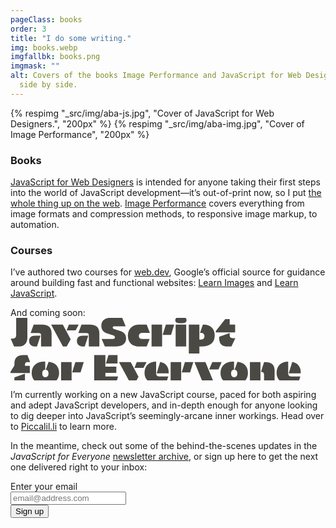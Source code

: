```yaml
---
pageClass: books
order: 3
title: "I do some writing."
img: books.webp
imgfallbk: books.png
imgmask: ""
alt: Covers of the books Image Performance and JavaScript for Web Designers,
  side by side.
---
```

<div class="illus">
{% respimg "_src/img/aba-js.jpg", "Cover of JavaScript for Web Designers.", "200px" %}
{% respimg "_src/img/aba-img.jpg", "Cover of Image Performance", "200px" %}
</div>

<div class="copy">

### Books
[JavaScript for Web Designers](https://abookapart.com/products/javascript-for-web-designers) is intended for anyone taking their first steps into the world of JavaScript development—it’s out-of-print now, so I put [the whole thing up on the web](https://javascriptforwebdesigners.com/). [Image Performance](https://abookapart.com/products/image-performance) covers everything from image formats and compression methods, to responsive image markup, to automation.


### Courses

I’ve authored two courses for [web.dev](https://web.dev), Google’s official source for guidance around building fast and functional websites: [Learn Images](https://web.dev/learn/images) and [Learn JavaScript](https://web.dev/learn/javascript).

And coming soon:
<a href="https://piccalil.li/javascript-for-everyone"><svg class="js4e-logo" aria-hidden="true" xmlns="http://www.w3.org/2000/svg"  width="466" height="100" viewBox="0 0 466 100" fill="none"><g fill="#4A4944"><path d="M27 31.336V-.586H9.07v27.422c0 4.5-1.406 6.328-6.047 6.328H.352L5.695 45.82h7.594C23.203 45.82 27 39.633 27 31.336ZM48.867 45.82h16.875V24.797c0-9.352-4.851-14.133-15.398-14.133H37.125l-4.992 13.57H44.93c2.953 0 3.937.914 3.937 3.727v17.86Zm-8.789 0h2.32l5.625-17.297h-8.648c-6.68 0-9.563 3.375-9.563 8.508 0 5.344 3.797 8.79 10.266 8.79Zm49.852 0 6.328-11.601-12.516-23.555H65.391v.844L83.883 45.82h6.047Zm-.14-25.875h14.343l4.781-8.648v-.633H93.445l-3.656 9.281Zm35.507 25.875h16.875V24.797c0-9.352-4.852-14.133-15.399-14.133h-13.218l-4.993 13.57h12.797c2.953 0 3.938.914 3.938 3.727v17.86Zm-8.789 0h2.32l5.625-17.297h-8.648c-6.68 0-9.563 3.375-9.563 8.508 0 5.344 3.797 8.79 10.266 8.79Zm34.453 0h16.945c12.094 0 17.086-5.554 17.086-12.797 0-5.906-3.023-9.914-9.351-11.953l-9.493-3.094c-1.828-.632-2.531-1.265-2.531-2.53 0-1.407.844-1.97 2.602-1.97h18.07L178.523-.586h-15.117c-10.758 0-18.07 3.586-18.07 13.289 0 6.328 3.586 10.547 9.773 12.375l9.352 2.813c1.617.492 2.601 1.335 2.601 3.023 0 1.969-.984 2.742-3.304 2.742h-17.93l5.133 12.164Zm54.984-35.156c-9.843 0-18.14 5.906-18.14 17.719 0 11.25 7.101 17.437 18.984 17.437h11.18l4.64-12.164H211.5c-3.938 0-6.047-1.125-6.047-4.71 0-3.446 2.109-4.923 6.047-4.923h11.531l-5.133-13.36h-11.953Zm19.758 35.156h16.875V10.664h-16.875V45.82Zm31.149-18.633 5.132-16.523h-13.429l-5.133 16.523h13.43ZM272.18-1.289c-6.118 0-8.508 1.476-8.508 4.922 0 3.304 2.461 4.78 8.508 4.78h1.195c5.906 0 8.297-1.476 8.297-4.78 0-3.375-2.18-4.922-8.227-4.922h-1.265Zm-7.946 47.11h16.875V10.663h-16.875V45.82Zm37.969 11.25V45.82h3.235c14.695 0 21.304-6.68 21.304-17.79 0-10.547-6.328-17.367-18-17.367h-.914l-4.64 13.36h1.124c4.079 0 6.047 1.968 6.047 5.343 0 3.445-1.968 5.274-5.554 5.274h-2.602V10.664h-16.875V57.07h16.875Zm57.235-46.407h-8.719V2.086h-7.172L328.5 21.07v2.25h30.938V10.664Zm-8.719 13.5-16.875 5.976v1.547c0 11.391 5.414 14.133 14.695 14.133h4.922l6.258-13.36h-2.391c-4.851 0-6.609-.491-6.609-5.413v-2.883ZM6.258 73.055v3.164L0 86.203v2.11h30.938V76.71h-7.805v-1.336c0-2.953.914-4.711 4.219-4.711h4.078l-4.36-11.25h-6.328c-9 0-14.484 4.008-14.484 13.64Zm0 22.078v10.687h16.875V89.156L6.258 95.133ZM56.39 82.969c2.812.14 4.43 2.25 4.43 5.836v.562c0 3.234-1.758 5.555-4.993 5.555-3.375 0-4.992-2.32-4.992-5.555v-.562c0-3.797 1.758-5.836 4.71-5.836V69.96H53.72c-12.164 0-19.828 7.031-19.828 18.422 0 10.547 7.945 18.14 21.304 18.14h1.266c13.43 0 21.234-7.593 21.305-18.14.07-10.97-6.47-17.016-16.805-18.07l-4.57 12.656ZM80.93 105.82h16.875V70.664H80.93v35.156Zm31.148-18.633 5.133-16.523h-13.43l-5.133 16.523h13.43Zm21.797 18.633h34.594l3.726-12.164h-20.39v-5.695h17.507v-9.985h-17.507V59.414h-17.93v46.406Zm22.852-46.406-4.079 13.57h18.563v-13.57h-14.484Zm41.765 46.406 6.328-11.601-12.515-23.555h-18.352v.844l18.492 34.312h6.047Zm-.14-25.875h14.343l4.782-8.648v-.633h-15.469l-3.656 9.281Zm16.101 8.156c0 10.829 7.875 17.72 21.797 17.72h12.375l3.797-12.165h-14.766c-3.375 0-4.64-2.11-4.64-5.414V69.961c-11.391 0-18.563 6.89-18.563 18.14Zm19.406.704h19.125c.985-11.11-5.484-17.086-13.5-18.422l-5.625 18.422Zm22.36 17.015h16.875V70.664h-16.875v35.156Zm31.148-18.633 5.133-16.523h-13.43l-5.132 16.523h13.429Zm6.961-16.523 12.375 30.375-6.891 16.031h17.086l7.032-17.015-12.024-29.391h-17.578Zm38.391 11.742 5.062-11.742h-14.906l-5.063 11.742h14.907Zm25.804.563c2.813.14 4.43 2.25 4.43 5.836v.562c0 3.234-1.758 5.555-4.992 5.555-3.375 0-4.992-2.32-4.992-5.555v-.562c0-3.797 1.758-5.836 4.711-5.836V69.96h-1.828c-12.164 0-19.829 7.031-19.829 18.422 0 10.547 7.946 18.14 21.305 18.14h1.266c13.429 0 21.234-7.593 21.304-18.14.071-10.97-6.468-17.016-16.804-18.07l-4.571 12.656Zm24.539 22.851h16.876V70.664h-16.876v35.156Zm22.641 0h16.875V83.883c0-8.72-4.711-13.22-15.328-13.22h-1.547l-4.922 15.821h.281c3.165 0 4.641 1.196 4.641 4.64v14.696Zm20.039-17.719c0 10.829 7.875 17.72 21.797 17.72h12.375l3.797-12.165h-14.766c-3.375 0-4.64-2.11-4.64-5.414V69.961c-11.391 0-18.563 6.89-18.563 18.14Zm19.406.704h19.125c.985-11.11-5.484-17.086-13.5-18.422l-5.625 18.422Z"/></g></svg></a>

I’m currently working on a new JavaScript course, paced for both aspiring and adept JavaScript developers, and in-depth enough for anyone looking to dig deeper into JavaScript’s seemingly-arcane inner workings. Head over to [Piccalil.li](https://piccalil.li/javascript-for-everyone) to learn more.

In the meantime, check out some of the behind-the-scenes updates in the <i>JavaScript for Everyone</i> [newsletter archive](/posts/#js4e), or sign up here to get the next one delivered right to your inbox:</p>

<form class="flow" action="https://piccalil.li/api/subscribe-to-stream" method="POST">
  <label for="email" class="eyebrow">Enter your email</label>
  <div class="sidebar">
    <div class="input-wrap">
      <input id="email" type="email" name="email" autocapitalize="none" autocorrect="off" required="" placeholder="email@address.com">
    </div>
    <button class="btn" data-button-variant="primary" type="submit"><span>Sign up</span></button>
  </div>
  <input type="hidden" name="stream" autocomplete="off" value="javascript-for-everyone">
</form>

</div>